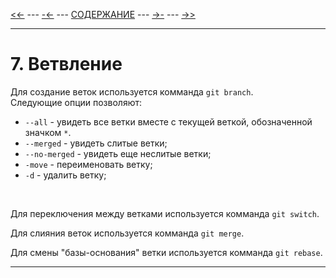 [<<-](./6-1.md) ---
[-<-](./6-1.md) ---
[СОДЕРЖАНИЕ](./README.md) ---
[->-](./README.md) ---
[->>](./README.md)

---

# **7. Ветвление**
Для создание веток используется комманда `git branch`. <br>
Следующие опции позволяют:
  + `--all` - увидеть все ветки вместе с текущей веткой,  обозначенной значком `*`.
  + `--merged` - увидеть слитые ветки;
  + `--no-merged` - увидеть еще неслитые ветки;
  + `-move` - переименовать ветку;
  + `-d` - удалить ветку;
  
<br>

Для переключения между ветками используется комманда `git switch`.

Для слияния веток используется комманда `git merge`.

Для смены "базы-основания" ветки используется комманда `git rebase`.

---